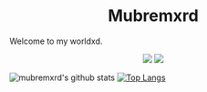 <h1 align="center">Mubremxrd</h1>

Welcome to my worldxd.
<p align="center">
 <a href="https://discord.com/users/549143383617044500" target"blank_"><img src="https://img.shields.io/badge/Discord%20-7289DA.svg?&style=for-the-badge&logo=discord&logoColor=white"></a>
  <a href="https://www.github.com/mubremxrd" target"blank_"><img src="https://img.shields.io/badge/GitHub%20-191717.svg?&style=for-the-badge&logo=github&logoColor=white"></a>

                         

![mubremxrd's github stats](https://github-readme-stats.vercel.app/api?username=mubremxrd&show_icons=true&hide_title=true&theme=radical&text_color=FF9DD9)
[![Top Langs](https://github-readme-stats.vercel.app/api/top-langs/?username=mubremxrd&layout=compact&text_color=FF9DD9&title_color=FF9DD9&bg_color=141321)](https://github.com/mubremxrd)
